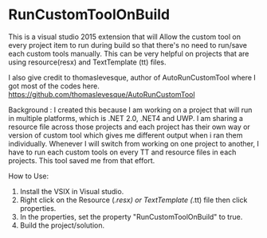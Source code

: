 # RunCustomToolOnBuild
This is a visual studio 2015 extension that will Allow the custom tool on every project item to run during build so that there's no need to run/save each custom tools manually. This can be very helpful on projects that are using resource(resx) and TextTemplate (tt) files. 

I also give credit to thomaslevesque, author of AutoRunCustomTool where I got most of the codes here. 
https://github.com/thomaslevesque/AutoRunCustomTool

Background : I created this because I am working on a project that will run in multiple platforms, which is .NET 2.0, .NET4 and UWP. I am sharing a resource file across those projects and each project has their own way or version of custom tool which gives me different output when i ran them individually. Whenever I will switch from working on one project to another, I have to run each custom tools on every TT and resource files in each projects. This tool saved me from that effort. 

How to Use: 
1. Install the VSIX in Visual studio. 
2. Right click on the Resource (*.resx) or TextTemplate (*.tt) file then click properties. 
3. In the properties, set the property "RunCustomToolOnBuild" to true. 
4. Build the project/solution. 
